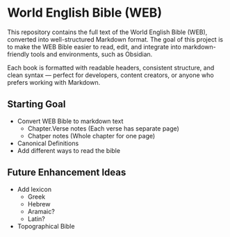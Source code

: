 # World English Bible (WEB)

This repository contains the full text of the World English Bible (WEB), converted into well-structured Markdown format. The goal of this project is to make the WEB Bible easier to read, edit, and integrate into markdown-friendly tools and environments, such as Obsidian.

Each book is formatted with readable headers, consistent structure, and clean syntax — perfect for developers, content creators, or anyone who prefers working with Markdown.

## Starting Goal
- Convert WEB Bible to markdown text
  - Chapter.Verse notes (Each verse has separate page)
  - Chatper notes (Whole chapter for one page)
- Canonical Definitions
- Add different ways to read the bible

## Future Enhancement Ideas
- Add lexicon
  - Greek
  - Hebrew
  - Aramaic?
  - Latin?
- Topographical Bible
